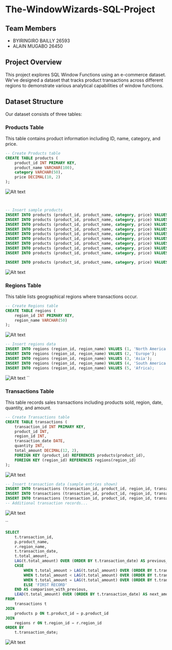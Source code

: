 # The-WindowWizards-SQL-Project 
## Team Members
- BYIRINGIRO BAILLY 26593
- ALAIN MUGABO       26450

## Project Overview
This project explores SQL Window Functions using an e-commerce dataset. We've designed a dataset that tracks product transactions across different regions to demonstrate various analytical capabilities of window functions.

## Dataset Structure
Our dataset consists of three tables:

### Products Table
This table contains product information including ID, name, category, and price.

```sql
-- Create Products table
CREATE TABLE products (
    product_id INT PRIMARY KEY,
    product_name VARCHAR(100),
    category VARCHAR(50),
    price DECIMAL(10, 2)
);
``` 
![Alt text](https://github.com/Alain296/he-WindowWizards-SQL-Project/blob/main/Screenshot%20Product%20table%20.png)
```sql


-- Insert sample products
INSERT INTO products (product_id, product_name, category, price) VALUES (1, 'Smartphone X', 'Electronics', 899.99);
INSERT INTO products (product_id, product_name, category, price) VALUES (2, 'Laptop Pro', 'Electronics', 1299.99);
INSERT INTO products (product_id, product_name, category, price) VALUES (3, 'Coffee Maker', 'Home Appliances', 129.99);
INSERT INTO products (product_id, product_name, category, price) VALUES (4, 'Wireless Headphones', 'Electronics', 199.99);
INSERT INTO products (product_id, product_name, category, price) VALUES (5, 'Blender', 'Home Appliances', 79.99);
INSERT INTO products (product_id, product_name, category, price) VALUES (6, 'Smart Watch', 'Electronics', 349.99);
INSERT INTO products (product_id, product_name, category, price) VALUES (7, 'Running Shoes', 'Sports', 89.99);
INSERT INTO products (product_id, product_name, category, price) VALUES (8, 'Yoga Mat', 'Sports', 29.99);
INSERT INTO products (product_id, product_name, category, price) VALUES (9, 'Protein Powder', 'Health', 39.99);

INSERT INTO products (product_id, product_name, category, price) VALUES (10, 'Gaming Console', 'Electronics', 499.99);
```
![Alt text](https://github.com/Alain296/he-WindowWizards-SQL-Project/blob/main/Screenshot%20Insert%20sample%20data%20-%20Products%20.png)
### Regions Table
This table lists geographical regions where transactions occur.

```sql
-- Create Regions table
CREATE TABLE regions (
    region_id INT PRIMARY KEY,
    region_name VARCHAR(50)
);
``` 
![Alt text](https://github.com/Alain296/he-WindowWizards-SQL-Project/blob/main/Screenshot%20REGION%20table.png)
```sql
-- Insert regions data
INSERT INTO regions (region_id, region_name) VALUES (1, 'North America');
INSERT INTO regions (region_id, region_name) VALUES (2, 'Europe');
INSERT INTO regions (region_id, region_name) VALUES (3, 'Asia');
INSERT INTO regions (region_id, region_name) VALUES (4, 'South America');
INSERT INTO regions (region_id, region_name) VALUES (5, 'Africa);
``` 
![Alt text](https://github.com/Alain296/he-WindowWizards-SQL-Project/blob/main/Screenshot%20Inserting%20sample%20data%2CRegion.png)
``
### Transactions Table
This table records sales transactions including products sold, region, date, quantity, and amount.

```sql
-- Create Transactions table
CREATE TABLE transactions (
    transaction_id INT PRIMARY KEY,
    product_id INT,
    region_id INT,
    transaction_date DATE,
    quantity INT,
    total_amount DECIMAL(12, 2),
    FOREIGN KEY (product_id) REFERENCES products(product_id),
    FOREIGN KEY (region_id) REFERENCES regions(region_id)
);
``` 
![Alt text](https://github.com/Alain296/he-WindowWizards-SQL-Project/blob/main/Screenshot%20Transaction%20table.png)
```sql
-- Insert transaction data (sample entries shown)
INSERT INTO transactions (transaction_id, product_id, region_id, transaction_date, quantity, total_amount) VALUES (1, 1, 1, TO_DATE('2024-01-15', 'YYYY-MM-DD'), 5, 4499.95);
INSERT INTO transactions (transaction_id, product_id, region_id, transaction_date, quantity, total_amount) VALUES (2, 2, 1, TO_DATE('2024-01-16', 'YYYY-MM-DD'), 3, 3899.97);
INSERT INTO transactions (transaction_id, product_id, region_id, transaction_date, quantity, total_amount) VALUES (3, 1, 2, TO_DATE('2024-01-17', 'YYYY-MM-DD'), 4, 3599.96);
-- Additional transaction records...
```
![Alt text](https://github.com/Alain296/he-WindowWizards-SQL-Project/blob/main/Screenshot%20Inserting%20sample%20data%2CTransaction.png)

``

```sql
SELECT 
    t.transaction_id,
    p.product_name,
    r.region_name,
    t.transaction_date,
    t.total_amount,
    LAG(t.total_amount) OVER (ORDER BY t.transaction_date) AS previous_amount,
    CASE 
        WHEN t.total_amount > LAG(t.total_amount) OVER (ORDER BY t.transaction_date) THEN 'HIGHER'
        WHEN t.total_amount < LAG(t.total_amount) OVER (ORDER BY t.transaction_date) THEN 'LOWER'
        WHEN t.total_amount = LAG(t.total_amount) OVER (ORDER BY t.transaction_date) THEN 'EQUAL'
        ELSE 'FIRST RECORD'
    END AS comparison_with_previous,
    LEAD(t.total_amount) OVER (ORDER BY t.transaction_date) AS next_amount
FROM 
    transactions t
JOIN 
    products p ON t.product_id = p.product_id
JOIN 
    regions r ON t.region_id = r.region_id
ORDER BY 
    t.transaction_date;
```
![Alt text](https://github.com/Alain296/he-WindowWizards-SQL-Project/blob/main/Screenshot%20LAG()%20to%20compare%20current%20transaction%20amount%20with%20previous%20transaction%20.png)
